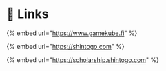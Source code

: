 # 🔗 Links

{% embed url="https://www.gamekube.fi" %}

{% embed url="https://shintogo.com" %}

{% embed url="https://scholarship.shintogo.com" %}
